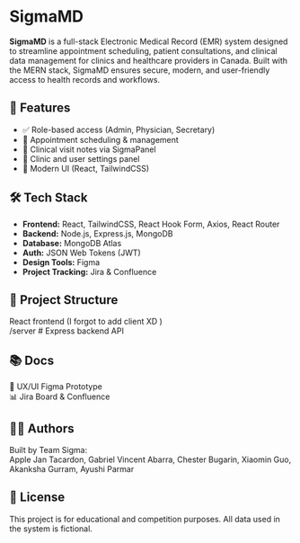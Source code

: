 # SigmaMD

**SigmaMD** is a full-stack Electronic Medical Record (EMR) system designed to streamline appointment scheduling, patient consultations, and clinical data management for clinics and healthcare providers in Canada. Built with the MERN stack, SigmaMD ensures secure, modern, and user-friendly access to health records and workflows.

## 🚀 Features

- ✅ Role-based access (Admin, Physician, Secretary)
- 📅 Appointment scheduling & management
- 🧾 Clinical visit notes via SigmaPanel
- 🏥 Clinic and user settings panel
- 🎨 Modern UI (React, TailwindCSS)

## 🛠 Tech Stack

- **Frontend:** React, TailwindCSS, React Hook Form, Axios, React Router
- **Backend:** Node.js, Express.js, MongoDB
- **Database:** MongoDB Atlas
- **Auth:** JSON Web Tokens (JWT)
- **Design Tools:** Figma
- **Project Tracking:** Jira & Confluence

## 📁 Project Structure
 React frontend (I forgot to add client XD ) <br/>
 /server # Express backend API

## 📚 Docs
🧠 UX/UI Figma Prototype <br/>
📊 Jira Board & Confluence

## 🧑‍💻 Authors
Built by Team Sigma: <br/>
Apple Jan Tacardon, Gabriel Vincent Abarra, Chester Bugarin, Xiaomin Guo, Akanksha Gurram, Ayushi Parmar

## 📄 License
This project is for educational and competition purposes. All data used in the system is fictional.
